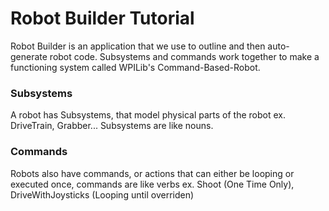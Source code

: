 
# Robot Builder Tutorial

Robot Builder is an application that we use to outline and then auto-generate robot code. 
Subsystems and commands work together to make a functioning system called WPILib's Command-Based-Robot.

### Subsystems

A robot has Subsystems, that model physical parts of the robot ex. DriveTrain, Grabber...
Subsystems are like nouns.

### Commands 
 
Robots also have commands, or actions that can either be looping or executed once, commands are like verbs ex. Shoot (One Time Only), DriveWithJoysticks (Looping until overriden)